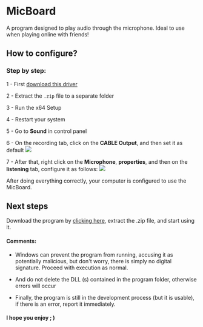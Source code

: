 ﻿# MicBoard

A program designed to play audio through the microphone. Ideal to use when playing online with friends!


## How to configure?
### Step by step:
1 - First [download this driver](https://www.vb-audio.com/Cable/)

2 - Extract the `.zip` file to a separate folder

3 - Run the x64 Setup

4 - Restart your system

5 - Go to **Sound** in control panel

6 -  On the recording tab, click on the **CABLE Output**, and then set it as default
![](https://i.imgur.com/2aoCjr3.png)

7 - After that, right click on the **Microphone**, **properties**, and then on the **listening** tab, configure it as follows:
![](https://i.imgur.com/TQj27Kn.png)

After doing everything correctly, your computer is configured to use the MicBoard.

## Next steps
Download the program by [clicking here](http://download1481.mediafire.com/lkbluwbnneig/kyctk5o387tlrss/MicBoard.zip), extract the .zip file, and start using it.

#### Comments:
 - Windows can prevent the program from running, accusing it as potentially malicious, but don't worry, there is simply no digital signature. Proceed with execution as normal.

- And do not delete the DLL (s) contained in the program folder, otherwise errors will occur

- Finally, the program is still in the development process (but it is usable), if there is an error, report it immediately.

#### I hope you enjoy ; )
